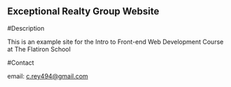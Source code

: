 Exceptional Realty Group Website
---

#Description

This is an example site for the Intro to Front-end Web Development Course at The Flatiron School

#Contact

email: c.rey494@gmail.com
